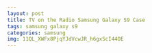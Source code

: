 ```yaml
---
layout: post
title: TV on the Radio Samsung Galaxy S9 Case
tags: samsung galaxy s9
categories: samsung
img: 11QL_XWFx8PjqYJdVcwJR_h6gxScI44OE
---
```


